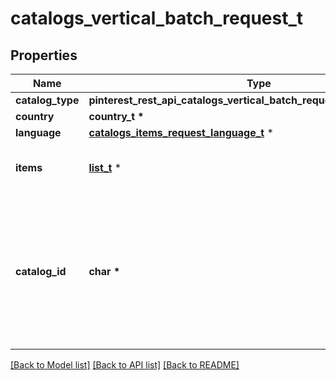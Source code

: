 # catalogs_vertical_batch_request_t

## Properties
Name | Type | Description | Notes
------------ | ------------- | ------------- | -------------
**catalog_type** | **pinterest_rest_api_catalogs_vertical_batch_request_CATALOGTYPE_e** |  | 
**country** | **country_t \*** |  | 
**language** | [**catalogs_items_request_language_t**](catalogs_items_request_language.md) \* |  | 
**items** | [**list_t**](catalogs_creative_assets_batch_item.md) \* | Array with creative assets item operations | 
**catalog_id** | **char \*** | Catalog id pertaining to the creative assets item. If not provided, default to oldest creative assets catalog | [optional] 

[[Back to Model list]](../README.md#documentation-for-models) [[Back to API list]](../README.md#documentation-for-api-endpoints) [[Back to README]](../README.md)


